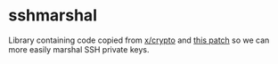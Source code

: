 # sshmarshal

Library containing code copied from [x/crypto][crypto] and [this patch][patch] so we can
more easily marshal SSH private keys.

[patch]: https://go-review.googlesource.com/c/crypto/+/218620/
[crypto]: https://github.com/golang/crypto
